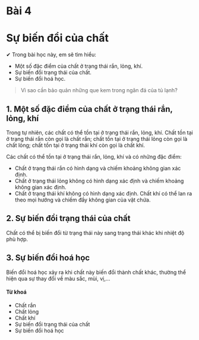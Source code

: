 # Bài 4
# Sự biến đổi của chất

✔ Trong bài học này, em sẽ tìm hiểu:
- Một số đặc điểm của chất ở trạng thái rắn, lỏng, khí.
- Sự biến đổi trạng thái của chất.
- Sự biến đổi hoá học.

> Vì sao cần bảo quản những que kem trong ngăn đá của tủ lạnh?
## 1. Một số đặc điểm của chất ở trạng thái rắn, lỏng, khí

Trong tự nhiên, các chất có thể tồn tại ở trạng thái rắn, lỏng, khí. Chất tồn tại ở trạng thái rắn còn gọi là chất rắn; chất tồn tại ở trạng thái lỏng còn gọi là chất lỏng; chất tồn tại ở trạng thái khí còn gọi là chất khí.

Các chất có thể tồn tại ở trạng thái rắn, lỏng, khí và có những đặc điểm:
- Chất ở trạng thái rắn có hình dạng và chiếm khoảng không gian xác định.
- Chất ở trạng thái lỏng không có hình dạng xác định và chiếm khoảng không gian xác định.
- Chất ở trạng thái khí không có hình dạng xác định. Chất khí có thể lan ra theo mọi hướng và chiếm đầy không gian của vật chứa.

## 2. Sự biến đổi trạng thái của chất

Chất có thể bị biến đổi từ trạng thái này sang trạng thái khác khi nhiệt độ phù hợp.

## 3. Sự biến đổi hoá học

Biến đổi hoá học xảy ra khi chất này biến đổi thành chất khác, thường thể hiện qua sự thay đổi về màu sắc, mùi, vị,...

#### Từ khoá
- Chất rắn
- Chất lỏng
- Chất khí
- Sự biến đổi trạng thái của chất
- Sự biến đổi hoá học

